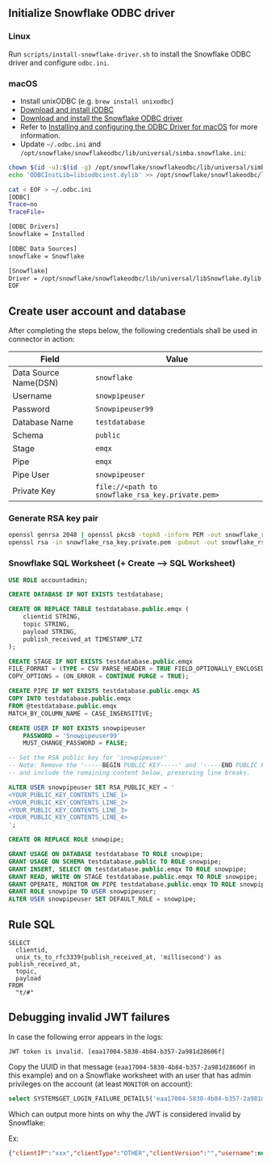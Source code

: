 ## Initialize Snowflake ODBC driver

### Linux

Run `scripts/install-snowflake-driver.sh` to install the Snowflake ODBC driver and configure `odbc.ini`.

### macOS

- Install unixODBC (e.g. `brew install unixodbc`)
- [Download and install iODBC](https://github.com/openlink/iODBC/releases/download/v3.52.16/iODBC-SDK-3.52.16-macOS11.dmg)
- [Download and install the Snowflake ODBC driver](https://sfc-repo.snowflakecomputing.com/odbc/macuniversal/3.3.2/snowflake_odbc_mac_64universal-3.3.2.dmg)
- Refer to [Installing and configuring the ODBC Driver for macOS](https://docs.snowflake.com/en/developer-guide/odbc/odbc-mac) for more information.
- Update `~/.odbc.ini` and `/opt/snowflake/snowflakeodbc/lib/universal/simba.snowflake.ini`:

```sh
chown $(id -u):$(id -g) /opt/snowflake/snowflakeodbc/lib/universal/simba.snowflake.ini
echo 'ODBCInstLib=libiodbcinst.dylib' >> /opt/snowflake/snowflakeodbc/lib/universal/simba.snowflake.ini

cat < EOF > ~/.odbc.ini
[ODBC]
Trace=no
TraceFile=

[ODBC Drivers]
Snowflake = Installed

[ODBC Data Sources]
snowflake = Snowflake

[Snowflake]
Driver = /opt/snowflake/snowflakeodbc/lib/universal/libSnowflake.dylib
EOF
```

## Create user account and database

After completing the steps below, the following credentials shall be used in connector in action:

| Field                  | Value                                            |
|------------------------|--------------------------------------------------|
| Data Source Name(DSN)  | `snowflake`                                      |
| Username               | `snowpipeuser`                                   |
| Password               | `Snowpipeuser99`                                 |
| Database Name          | `testdatabase`                                   |
| Schema                 | `public`                                         |
| Stage                  | `emqx`                                           |
| Pipe                   | `emqx`                                           |
| Pipe User              | `snowpipeuser`                                   |
| Private Key            | `file://<path to snowflake_rsa_key.private.pem>` |

### Generate RSA key pair

```sh
openssl genrsa 2048 | openssl pkcs8 -topk8 -inform PEM -out snowflake_rsa_key.private.pem -nocrypt
openssl rsa -in snowflake_rsa_key.private.pem -pubout -out snowflake_rsa_key.public.pem
```

### Snowflake SQL Worksheet (+ Create --> SQL Worksheet)

```sql
USE ROLE accountadmin;

CREATE DATABASE IF NOT EXISTS testdatabase;

CREATE OR REPLACE TABLE testdatabase.public.emqx (
    clientid STRING,
    topic STRING,
    payload STRING,
    publish_received_at TIMESTAMP_LTZ
);

CREATE STAGE IF NOT EXISTS testdatabase.public.emqx
FILE_FORMAT = (TYPE = CSV PARSE_HEADER = TRUE FIELD_OPTIONALLY_ENCLOSED_BY = '"')
COPY_OPTIONS = (ON_ERROR = CONTINUE PURGE = TRUE);

CREATE PIPE IF NOT EXISTS testdatabase.public.emqx AS
COPY INTO testdatabase.public.emqx
FROM @testdatabase.public.emqx
MATCH_BY_COLUMN_NAME = CASE_INSENSITIVE;

CREATE USER IF NOT EXISTS snowpipeuser
    PASSWORD = 'Snowpipeuser99'
    MUST_CHANGE_PASSWORD = FALSE;

-- Set the RSA public key for 'snowpipeuser'
-- Note: Remove the '-----BEGIN PUBLIC KEY-----' and '-----END PUBLIC KEY-----' lines from your PEM file,
-- and include the remaining content below, preserving line breaks.

ALTER USER snowpipeuser SET RSA_PUBLIC_KEY = '
<YOUR_PUBLIC_KEY_CONTENTS_LINE_1>
<YOUR_PUBLIC_KEY_CONTENTS_LINE_2>
<YOUR_PUBLIC_KEY_CONTENTS_LINE_3>
<YOUR_PUBLIC_KEY_CONTENTS_LINE_4>
';

CREATE OR REPLACE ROLE snowpipe;

GRANT USAGE ON DATABASE testdatabase TO ROLE snowpipe;
GRANT USAGE ON SCHEMA testdatabase.public TO ROLE snowpipe;
GRANT INSERT, SELECT ON testdatabase.public.emqx TO ROLE snowpipe;
GRANT READ, WRITE ON STAGE testdatabase.public.emqx TO ROLE snowpipe;
GRANT OPERATE, MONITOR ON PIPE testdatabase.public.emqx TO ROLE snowpipe;
GRANT ROLE snowpipe TO USER snowpipeuser;
ALTER USER snowpipeuser SET DEFAULT_ROLE = snowpipe;
```

## Rule SQL

```
SELECT
  clientid,
  unix_ts_to_rfc3339(publish_received_at, 'millisecond') as publish_received_at,
  topic,
  payload
FROM
  "t/#"
```

## Debugging invalid JWT failures

In case the following error appears in the logs:

```
JWT token is invalid. [eaa17004-5830-4b84-b357-2a981d28606f]
```

Copy the UUID in that message (`eaa17004-5830-4b84-b357-2a981d28606f` in this example) and on a Snowflake worksheet with an user that has admin privileges on the account (at least `MONITOR` on account):

```sql
select SYSTEM$GET_LOGIN_FAILURE_DETAILS('eaa17004-5830-4b84-b357-2a981d28606f');
```

Which can output more hints on why the JWT is considered invalid by Snowflake:

Ex:
```json
{"clientIP":"xxx","clientType":"OTHER","clientVersion":"","username":null,"errorCode":"JWT_TOKEN_INVALID_ISSUE_TIME","timestamp":1728418411}
```
